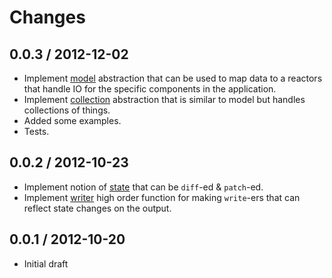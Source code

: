 # Changes

## 0.0.3 / 2012-12-02

  - Implement [model](./model) abstraction that can be used to map data to
    a reactors that handle IO for the specific components in the application.
  - Implement [collection](./collection) abstraction that is similar to model
    but handles collections of things.
  - Added some examples.
  - Tests.

## 0.0.2 / 2012-10-23

  - Implement notion of [state](./state.js) that can be `diff`-ed & `patch`-ed.
  - Implement [writer](./writer.js) high order function for making `write`-ers
    that can reflect state changes on the output.

## 0.0.1 / 2012-10-20

  - Initial draft
